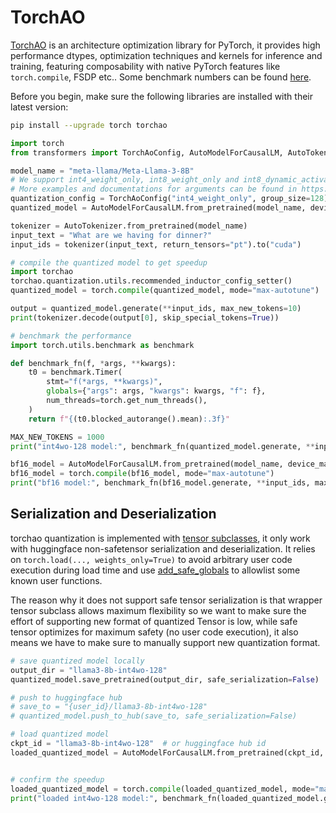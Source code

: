 <!--Copyright 2024 The HuggingFace Team. All rights reserved.
Licensed under the Apache License, Version 2.0 (the "License"); you may not use this file except in compliance with
the License. You may obtain a copy of the License at
http://www.apache.org/licenses/LICENSE-2.0
Unless required by applicable law or agreed to in writing, software distributed under the License is distributed on
an "AS IS" BASIS, WITHOUT WARRANTIES OR CONDITIONS OF ANY KIND, either express or implied. See the License for the
specific language governing permissions and limitations under the License.
⚠️ Note that this file is in Markdown but contain specific syntax for our doc-builder (similar to MDX) that may not be
rendered properly in your Markdown viewer.
-->

# TorchAO

[TorchAO](https://github.com/pytorch/ao) is an architecture optimization library for PyTorch, it provides high performance dtypes, optimization techniques and kernels for inference and training, featuring composability with native PyTorch features like `torch.compile`, FSDP etc.. Some benchmark numbers can be found [here](https://github.com/pytorch/ao/tree/main/torchao/quantization#benchmarks).

Before you begin, make sure the following libraries are installed with their latest version:

```bash
pip install --upgrade torch torchao
```


```py
import torch
from transformers import TorchAoConfig, AutoModelForCausalLM, AutoTokenizer

model_name = "meta-llama/Meta-Llama-3-8B"
# We support int4_weight_only, int8_weight_only and int8_dynamic_activation_int8_weight
# More examples and documentations for arguments can be found in https://github.com/pytorch/ao/tree/main/torchao/quantization#other-available-quantization-techniques
quantization_config = TorchAoConfig("int4_weight_only", group_size=128)
quantized_model = AutoModelForCausalLM.from_pretrained(model_name, device_map="auto", quantization_config=quantization_config)

tokenizer = AutoTokenizer.from_pretrained(model_name)
input_text = "What are we having for dinner?"
input_ids = tokenizer(input_text, return_tensors="pt").to("cuda")

# compile the quantized model to get speedup
import torchao
torchao.quantization.utils.recommended_inductor_config_setter()
quantized_model = torch.compile(quantized_model, mode="max-autotune")

output = quantized_model.generate(**input_ids, max_new_tokens=10)
print(tokenizer.decode(output[0], skip_special_tokens=True))

# benchmark the performance
import torch.utils.benchmark as benchmark

def benchmark_fn(f, *args, **kwargs):
    t0 = benchmark.Timer(
        stmt="f(*args, **kwargs)",
        globals={"args": args, "kwargs": kwargs, "f": f},
        num_threads=torch.get_num_threads(),
    )
    return f"{(t0.blocked_autorange().mean):.3f}"

MAX_NEW_TOKENS = 1000
print("int4wo-128 model:", benchmark_fn(quantized_model.generate, **input_ids, max_new_tokens=MAX_NEW_TOKENS))

bf16_model = AutoModelForCausalLM.from_pretrained(model_name, device_map="cuda", torch_dtype=torch.bfloat16)
bf16_model = torch.compile(bf16_model, mode="max-autotune")
print("bf16 model:", benchmark_fn(bf16_model.generate, **input_ids, max_new_tokens=MAX_NEW_TOKENS))

```

## Serialization and Deserialization
torchao quantization is implemented with [tensor subclasses](https://pytorch.org/docs/stable/notes/extending.html#subclassing-torch-tensor), it only work with huggingface non-safetensor serialization and deserialization. It relies on `torch.load(..., weights_only=True)` to avoid arbitrary user code execution during load time and use [add_safe_globals](https://pytorch.org/docs/stable/notes/serialization.html#torch.serialization.add_safe_globals) to allowlist some known user functions.

The reason why it does not support safe tensor serialization is that wrapper tensor subclass allows maximum flexibility so we want to make sure the effort of supporting new format of quantized Tensor is low, while safe tensor optimizes for maximum safety (no user code execution), it also means we have to make sure to manually support new quantization format.

```py
# save quantized model locally
output_dir = "llama3-8b-int4wo-128"
quantized_model.save_pretrained(output_dir, safe_serialization=False)

# push to huggingface hub
# save_to = "{user_id}/llama3-8b-int4wo-128"
# quantized_model.push_to_hub(save_to, safe_serialization=False)

# load quantized model
ckpt_id = "llama3-8b-int4wo-128"  # or huggingface hub id
loaded_quantized_model = AutoModelForCausalLM.from_pretrained(ckpt_id, device_map="cuda", use_safetensors=False, low_cpu_mem_usage=False)


# confirm the speedup
loaded_quantized_model = torch.compile(loaded_quantized_model, mode="max-autotune")
print("loaded int4wo-128 model:", benchmark_fn(loaded_quantized_model.generate, **input_ids, max_new_tokens=MAX_NEW_TOKENS))
```
